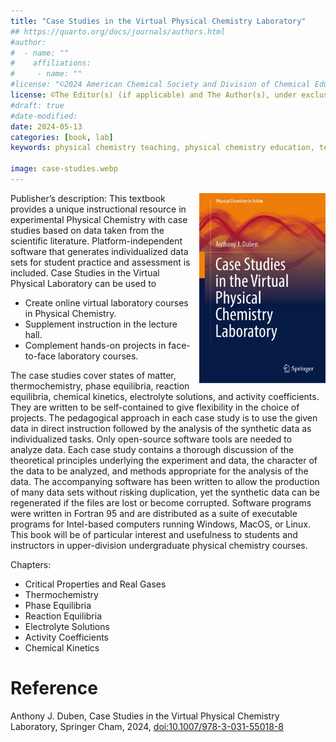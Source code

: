 ```yaml
---
title: "Case Studies in the Virtual Physical Chemistry Laboratory"
## https://quarto.org/docs/journals/authors.html
#author:
#  - name: ""
#    affiliations:
#     - name: ""
#license: "©2024 American Chemical Society and Division of Chemical Education, Inc."
license: ©The Editor(s) (if applicable) and The Author(s), under exclusive license to Springer Nature Switzerland AG 2024
#draft: true
#date-modified:
date: 2024-05-13
categories: [book, lab]
keywords: physical chemistry teaching, physical chemistry education, teaching resources, physical chemistry laboratory, physical chemistry calculations

image: case-studies.webp
---
```

<img src="case-studies.webp" width="40%" align="right" style="padding-left: 10px;"/>

Publisher&rsquo;s description: This textbook provides a unique instructional resource in experimental Physical Chemistry with case studies based on data taken from the scientific literature. Platform-independent software that generates individualized data sets for student practice and assessment is included. Case Studies in the Virtual Physical Laboratory can be used to

-   Create online virtual laboratory courses in Physical Chemistry.
-   Supplement instruction in the lecture hall.
-   Complement hands-on projects in face-to-face laboratory courses.

The case studies cover states of matter, thermochemistry, phase equilibria, reaction equilibria, chemical kinetics, electrolyte solutions, and activity coefficients. They are written to be self-contained to give flexibility in the choice of projects. The pedagogical approach in each case study is to use the given data in direct instruction followed by the analysis of the synthetic data as individualized tasks.  Only open-source software tools are needed to analyze data. Each case study contains a thorough discussion of the theoretical principles underlying the experiment and data, the character of the data to be analyzed, and methods appropriate for the analysis of the data. The accompanying software has been written to allow the production of many data sets without risking duplication, yet the synthetic data can be regenerated if the files are lost or become corrupted. Software programs were written in Fortran 95 and are distributed as a suite of executable programs for Intel-based computers running Windows, MacOS, or Linux. This book will be of particular interest and usefulness to students and instructors in upper-division undergraduate physical chemistry courses.

Chapters:

-   Critical Properties and Real Gases
-   Thermochemistry
-   Phase Equilibria
-   Reaction Equilibria
-   Electrolyte Solutions
-   Activity Coefficients
-   Chemical Kinetics


# Reference

Anthony J. Duben, Case Studies in the Virtual Physical Chemistry Laboratory, Springer Cham, 2024, [doi:10.1007/978-3-031-55018-8](https://doi.org/10.1007/978-3-031-55018-8)

